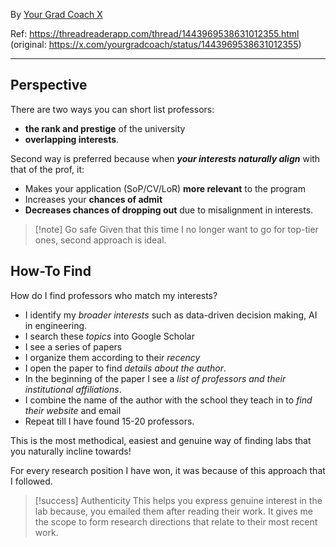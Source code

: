 By [Your Grad Coach X](https://x.com/yourgradcoach)

Ref: https://threadreaderapp.com/thread/1443969538631012355.html (original: https://x.com/yourgradcoach/status/1443969538631012355)

---
## Perspective
There are two ways you can short list professors:    
- **the rank and prestige** of the university
- **overlapping interests**.

Second way is preferred because when ***your interests naturally align*** with that of the prof, it:  
- Makes your application (SoP/CV/LoR) **more relevant** to the program  
- Increases your **chances of admit**  
- **Decreases chances of dropping out** due to misalignment in interests.

>[!note] Go safe
>Given that this time I no longer want to go for top-tier ones, second approach is ideal.
## How-To Find
How do I find professors who match my interests?  
- I identify my *broader interests* such as data-driven decision making, AI in engineering.  
- I search these *topics* into Google Scholar
- I see a series of papers
- I organize them according to their *recency*
- I open the paper to find *details about the author*.
- In the beginning of the paper I see a *list of professors and their institutional affiliations*.  
- I combine the name of the author with the school they teach in to *find their website* and email
- Repeat till I have found 15-20 professors.

This is the most methodical, easiest and genuine way of finding labs that you naturally incline towards!
  
For every research position I have won, it was because of this approach that I followed.  

>[!success] Authenticity 
>This helps you express genuine interest in the lab because, you emailed them after reading their work. It gives me the scope to form research directions that relate to their most recent work.
